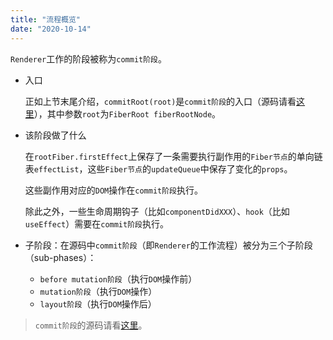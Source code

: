 ```yaml
---
title: "流程概览"
date: "2020-10-14"
---
```


`Renderer`工作的阶段被称为`commit阶段`。

- 入口

  正如上节末尾介绍，`commitRoot(root)`是`commit阶段`的入口（源码请看[这里](https://github.com/facebook/react/blob/v16.13.1/packages/react-reconciler/src/ReactFiberWorkLoop.js#L1054)），其中参数`root`为`FiberRoot fiberRootNode`。
- 该阶段做了什么

  在`rootFiber.firstEffect`上保存了一条需要执行副作用的`Fiber节点`的单向链表`effectList`，这些`Fiber节点`的`updateQueue`中保存了变化的`props`。

  这些副作用对应的`DOM`操作在`commit阶段`执行。

  除此之外，一些生命周期钩子（比如`componentDidXXX`）、`hook`（比如`useEffect`）需要在`commit阶段`执行。

- 子阶段：在源码中`commit阶段`（即`Renderer`的工作流程）被分为三个子阶段（sub-phases）：

  - `before mutation阶段`（执行`DOM`操作前）
  - `mutation阶段`（执行`DOM`操作）
  - `layout阶段`（执行`DOM`操作后）

> `commit阶段`的源码请看[这里](https://github.com/facebook/react/blob/v16.13.1/packages/react-reconciler/src/ReactFiberWorkLoop.js#L1720)。
